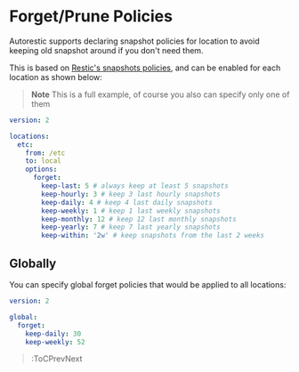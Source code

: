 # Forget/Prune Policies

Autorestic supports declaring snapshot policies for location to avoid keeping old snapshot around if you don't need them.

This is based on [Restic's snapshots policies](https://restic.readthedocs.io/en/latest/060_forget.html#removing-snapshots-according-to-a-policy), and can be enabled for each location as shown below:

> **Note** This is a full example, of course you also can specify only one of them

```yaml | .autorestic.yml
version: 2

locations:
  etc:
    from: /etc
    to: local
    options:
      forget:
        keep-last: 5 # always keep at least 5 snapshots
        keep-hourly: 3 # keep 3 last hourly snapshots
        keep-daily: 4 # keep 4 last daily snapshots
        keep-weekly: 1 # keep 1 last weekly snapshots
        keep-monthly: 12 # keep 12 last monthly snapshots
        keep-yearly: 7 # keep 7 last yearly snapshots
        keep-within: '2w' # keep snapshots from the last 2 weeks
```

## Globally

You can specify global forget policies that would be applied to all locations:

```yaml | .autorestic.yml
version: 2

global:
  forget:
    keep-daily: 30
    keep-weekly: 52
```

> :ToCPrevNext
